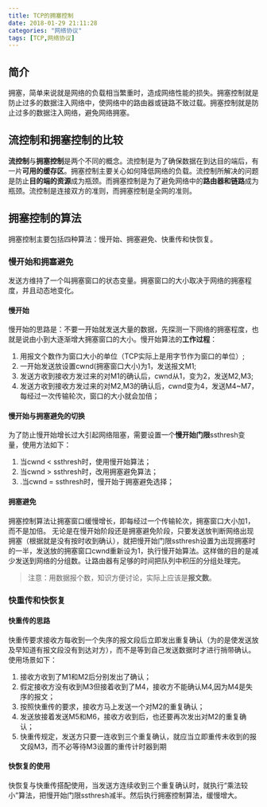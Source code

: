 ```yaml
---
title: TCP的拥塞控制
date: 2018-01-29 21:11:28
categories: "网络协议" 
tags: [TCP,网络协议]
---
```


## 简介

拥塞，简单来说就是网络的负载相当繁重时，造成网络性能的损失。拥塞控制就是防止过多的数据注入网络中，使网络中的路由器或链路不致过载。拥塞控制就是防止过多的数据注入网络，避免网络拥塞。

<!-- more -->

##  流控制和拥塞控制的比较

**流控制**与**拥塞控制**是两个不同的概念。流控制是为了确保数据在到达目的端后，有一片**可用的缓存区**。拥塞控制主要关心如何降低网络的负载。流控制所解决的问题是防止**目的端的资源**成为瓶颈。而拥塞控制是为了避免网络中的**路由器和链路**成为瓶颈。流控制是连接双方的准则，而拥塞控制是全网的准则。



## 拥塞控制的算法

拥塞控制主要包括四种算法：慢开始、拥塞避免、快重传和快恢复。

### 慢开始和拥塞避免

发送方维持了一个叫拥塞窗口的状态变量。拥塞窗口的大小取决于网络的拥塞程度，并且动态地变化。

#### 慢开始

慢开始的思路是：不要一开始就发送大量的数据，先探测一下网络的拥塞程度，也就是说由小到大逐渐增大拥塞窗口的大小。慢开始算法的**工作过程**：

1. 用报文个数作为窗口大小的单位（TCP实际上是用字节作为窗口的单位）;
2. 一开始发送放设置cwnd(拥塞窗口大小)为1，发送报文M1;
3. 发送方收到接收方发过来的对M1的确认后，cwnd从1，变为2，发送M2,M3;
4. 发送方收到接收方发过来的对M2,M3的确认后，cwnd变为4，发送M4~M7，每经过一次传输轮次，窗口的大小就会加倍；

#### 慢开始与拥塞避免的切换

为了防止慢开始增长过大引起网络阻塞，需要设置一个**慢开始门限**ssthresh变量，使用方法如下：

1. 当cwnd < ssthresh时，使用慢开始算法；
2. 当cwnd > ssthresh时，改用拥塞避免算法；
3. .当cwnd = ssthresh时，慢开始于拥塞避免选择；

#### 拥塞避免

拥塞控制算法让拥塞窗口缓慢增长，即每经过一个传输轮次，拥塞窗口大小加1，而不是加倍。
无论是在慢开始阶段还是拥塞避免阶段，只要发送放判断网络出现拥塞（根据就是没有按时收到确认），就把慢开始门限ssthresh设置为出现拥塞时的一半，发送放的拥塞窗口cwnd重新设为1，执行慢开始算法。这样做的目的是减少发送到网络的分组数。让路由器有足够的时间把队列中积压的分组处理完。

> 注意：用数据报个数，知识方便讨论，实际上应该是**报文数**。

### 快重传和快恢复

#### 快重传的思路

快重传要求接收方每收到一个失序的报文段后立即发出重复确认（为的是使发送放及早知道有报文段没有到达对方），而不是等到自己发送数据时才进行捎带确认。使用场景如下：

1. 接收方收到了M1和M2后分别发出了确认；
2. 假定接收方没有收到M3但接着收到了M4，接收方不能确认M4,因为M4是失序的报文；
3. 按照快重传的要求，接收方马上发送一个对M2的重复确认；
4. 发送放接着发送M5和M6，接收方收到后，也还要再次发出对M2的重复确认；
5. 快重传规定，发送方只要一连收到三个重复确认，就应当立即重传未收到的报文段M3，而不必等待M3设置的重传计时器到期

#### 快恢复的使用

快恢复与快重传搭配使用，当发送方连续收到三个重复确认时，就执行“乘法较小”算法，把慢开始门限ssthresh减半。然后执行拥塞控制算法，缓慢增大。